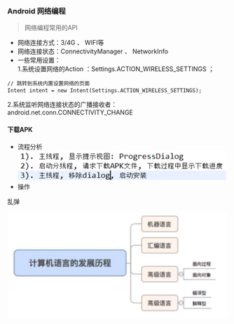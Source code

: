 ### Android 网络编程

> 网络编程常用的API

- 网络连接方式：3/4G 、 WIFI等 <br>
- 网络连接状态：ConnectivityManager 、 NetworkInfo  <br>
- 一些常用设置： <br>
1.系统设置网络的Action ：Settings.ACTION_WIRELESS_SETTINGS ；
```
// 跳转到系统内置设置网络的页面
Intent intent = new Intent(Settings.ACTION_WIRELESS_SETTINGS);
```
2.系统监听网络连接状态的广播接收者：android.net.conn.CONNECTIVITY_CHANGE <br>

#### 下载APK
- 流程分析 <br>
![下载APK流程](images/下载APK流程.png) <br>
- 操作


乱弹

![计算机语言的发展过程](images/计算机语言的发展过程.png)